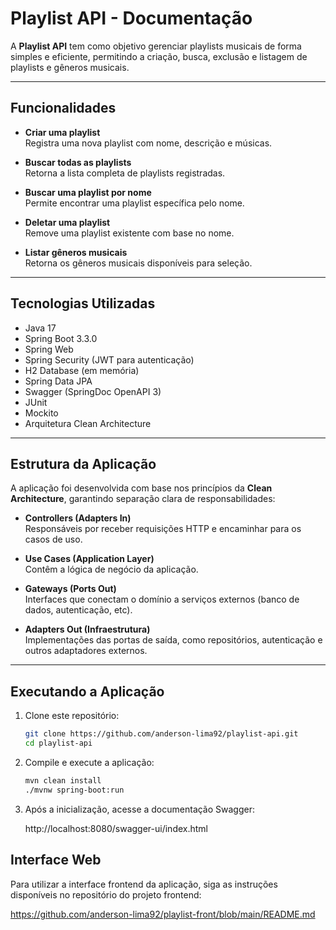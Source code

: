 # Playlist API - Documentação

A **Playlist API** tem como objetivo gerenciar playlists musicais de forma simples e eficiente, permitindo a criação, busca, exclusão e listagem de playlists e gêneros musicais.

---

## Funcionalidades

- **Criar uma playlist**  
  Registra uma nova playlist com nome, descrição e músicas.

- **Buscar todas as playlists**  
  Retorna a lista completa de playlists registradas.

- **Buscar uma playlist por nome**  
  Permite encontrar uma playlist específica pelo nome.

- **Deletar uma playlist**  
  Remove uma playlist existente com base no nome.

- **Listar gêneros musicais**  
  Retorna os gêneros musicais disponíveis para seleção.

---

## Tecnologias Utilizadas

- Java 17
- Spring Boot 3.3.0
- Spring Web
- Spring Security (JWT para autenticação)
- H2 Database (em memória)
- Spring Data JPA
- Swagger (SpringDoc OpenAPI 3)
- JUnit
- Mockito
- Arquitetura Clean Architecture

---

## Estrutura da Aplicação

A aplicação foi desenvolvida com base nos princípios da **Clean Architecture**, garantindo separação clara de responsabilidades:

- **Controllers (Adapters In)**  
  Responsáveis por receber requisições HTTP e encaminhar para os casos de uso.

- **Use Cases (Application Layer)**  
  Contêm a lógica de negócio da aplicação.

- **Gateways (Ports Out)**  
  Interfaces que conectam o domínio a serviços externos (banco de dados, autenticação, etc).

- **Adapters Out (Infraestrutura)**  
  Implementações das portas de saída, como repositórios, autenticação e outros adaptadores externos.

---

##  Executando a Aplicação

1. Clone este repositório:
   ```bash
   git clone https://github.com/anderson-lima92/playlist-api.git
   cd playlist-api


2. Compile e execute a aplicação:
   ```bash
   mvn clean install
   ./mvnw spring-boot:run


3. Após a inicialização, acesse a documentação Swagger:

    http://localhost:8080/swagger-ui/index.html

## Interface Web
Para utilizar a interface frontend da aplicação, siga as instruções disponíveis no repositório do projeto frontend:

https://github.com/anderson-lima92/playlist-front/blob/main/README.md
